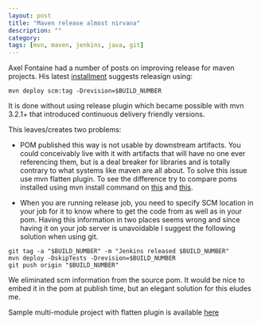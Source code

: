 ```yaml
---
layout: post
title: "Maven release almost nirvana"
description: ""
category:
tags: [mvn, maven, jenkins, java, git]
---
```


Axel Fontaine had a number of posts on improving release for maven projects. His latest [installment](https://axelfontaine.com/blog/dead-burried.html)
suggests releasign using: 
```shell
mvn deploy scm:tag -Drevision=$BUILD_NUMBER
``` 
It is done without using release plugin which became possible with mvn 3.2.1+ that introduced continuous delivery friendly versions.

This leaves/creates two problems:

- POM published this way is not usable by downstream artifacts. You could conceivably live with it with artifacts that will have no one ever referencing them, but is a deal breaker for libraries and is totally contrary to what systems like maven are all about. To solve this issue use mvn flatten plugin. To see the difference try to compare poms installed using mvn install command on [this](https://github.com/arykov/mvn-release-nirvana/releases/tag/notflat) and [this](https://github.com/arykov/mvn-release-nirvana/releases/tag/flat).

- When you are running release job, you need to specify SCM location in your job for it to know where to get the code from as well as in your pom. Having this information in two places seems wrong and since having it on your job server is unavoidable I suggest the following solution when using git.
```shell
git tag -a "$BUILD_NUMBER" -m "Jenkins released $BUILD_NUMBER"
mvn deploy -DskipTests -Drevision=$BUILD_NUMBER
git push origin "$BUILD_NUMBER"
```
We eliminated scm information from the source pom. It would be nice to embed it in the pom at publish time, but an elegant solution for this eludes me. 

Sample multi-module project with flatten plugin is available [here](https://github.com/arykov/mvn-release-nirvana)


